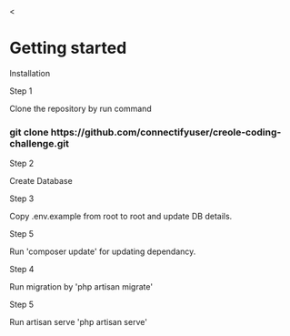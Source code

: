 <<!DOCTYPE html>
<html>
<head>
	<meta charset="utf-8">
</head>
<body>
<h1>Getting started</h1>
<div class="installation">
	<p>Installation</p>
	Step 1
	<p>Clone the repository by run command</p>
	<h3>git clone https://github.com/connectifyuser/creole-coding-challenge.git</h3>
	Step 2
	<p>Create Database</p>
	Step 3
	<p>Copy .env.example from root to root and update DB details.</p>
	Step 5
	<p>Run  'composer update' for updating dependancy.</p>
	Step 4
	<p>Run migration by 'php artisan migrate'</p>
	Step 5
	<p>Run artisan serve 'php artisan serve'</p>
</div>
</body>
</html>